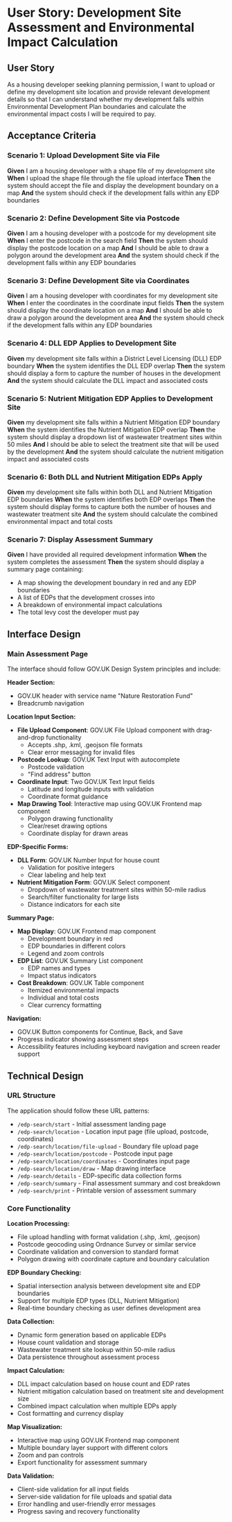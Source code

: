 # User Story: Development Site Assessment and Environmental Impact Calculation

## User Story
As a housing developer seeking planning permission, I want to upload or define my development site location and provide relevant development details so that I can understand whether my development falls within Environmental Development Plan boundaries and calculate the environmental impact costs I will be required to pay.

## Acceptance Criteria

### Scenario 1: Upload Development Site via File
**Given** I am a housing developer with a shape file of my development site
**When** I upload the shape file through the file upload interface
**Then** the system should accept the file and display the development boundary on a map
**And** the system should check if the development falls within any EDP boundaries

### Scenario 2: Define Development Site via Postcode
**Given** I am a housing developer with a postcode for my development site
**When** I enter the postcode in the search field
**Then** the system should display the postcode location on a map
**And** I should be able to draw a polygon around the development area
**And** the system should check if the development falls within any EDP boundaries

### Scenario 3: Define Development Site via Coordinates
**Given** I am a housing developer with coordinates for my development site
**When** I enter the coordinates in the coordinate input fields
**Then** the system should display the coordinate location on a map
**And** I should be able to draw a polygon around the development area
**And** the system should check if the development falls within any EDP boundaries

### Scenario 4: DLL EDP Applies to Development Site
**Given** my development site falls within a District Level Licensing (DLL) EDP boundary
**When** the system identifies the DLL EDP overlap
**Then** the system should display a form to capture the number of houses in the development
**And** the system should calculate the DLL impact and associated costs

### Scenario 5: Nutrient Mitigation EDP Applies to Development Site
**Given** my development site falls within a Nutrient Mitigation EDP boundary
**When** the system identifies the Nutrient Mitigation EDP overlap
**Then** the system should display a dropdown list of wastewater treatment sites within 50 miles
**And** I should be able to select the treatment site that will be used by the development
**And** the system should calculate the nutrient mitigation impact and associated costs

### Scenario 6: Both DLL and Nutrient Mitigation EDPs Apply
**Given** my development site falls within both DLL and Nutrient Mitigation EDP boundaries
**When** the system identifies both EDP overlaps
**Then** the system should display forms to capture both the number of houses and wastewater treatment site
**And** the system should calculate the combined environmental impact and total costs

### Scenario 7: Display Assessment Summary
**Given** I have provided all required development information
**When** the system completes the assessment
**Then** the system should display a summary page containing:
- A map showing the development boundary in red and any EDP boundaries
- A list of EDPs that the development crosses into
- A breakdown of environmental impact calculations
- The total levy cost the developer must pay

## Interface Design

### Main Assessment Page
The interface should follow GOV.UK Design System principles and include:

**Header Section:**
- GOV.UK header with service name "Nature Restoration Fund"
- Breadcrumb navigation

**Location Input Section:**
- **File Upload Component**: GOV.UK File Upload component with drag-and-drop functionality
  - Accepts .shp, .kml, .geojson file formats
  - Clear error messaging for invalid files
- **Postcode Lookup**: GOV.UK Text Input with autocomplete
  - Postcode validation
  - "Find address" button
- **Coordinate Input**: Two GOV.UK Text Input fields
  - Latitude and longitude inputs with validation
  - Coordinate format guidance
- **Map Drawing Tool**: Interactive map using GOV.UK Frontend map component
  - Polygon drawing functionality
  - Clear/reset drawing options
  - Coordinate display for drawn areas

**EDP-Specific Forms:**
- **DLL Form**: GOV.UK Number Input for house count
  - Validation for positive integers
  - Clear labeling and help text
- **Nutrient Mitigation Form**: GOV.UK Select component
  - Dropdown of wastewater treatment sites within 50-mile radius
  - Search/filter functionality for large lists
  - Distance indicators for each site

**Summary Page:**
- **Map Display**: GOV.UK Frontend map component
  - Development boundary in red
  - EDP boundaries in different colors
  - Legend and zoom controls
- **EDP List**: GOV.UK Summary List component
  - EDP names and types
  - Impact status indicators
- **Cost Breakdown**: GOV.UK Table component
  - Itemized environmental impacts
  - Individual and total costs
  - Clear currency formatting

**Navigation:**
- GOV.UK Button components for Continue, Back, and Save
- Progress indicator showing assessment steps
- Accessibility features including keyboard navigation and screen reader support

## Technical Design

### URL Structure
The application should follow these URL patterns:

- `/edp-search/start` - Initial assessment landing page
- `/edp-search/location` - Location input page (file upload, postcode, coordinates)
- `/edp-search/location/file-upload` - Boundary file upload page
- `/edp-search/location/postcode` - Postcode input page
- `/edp-search/location/coordinates` - Coordinates input page
- `/edp-search/location/draw` - Map drawing interface
- `/edp-search/details` - EDP-specific data collection forms
- `/edp-search/summary` - Final assessment summary and cost breakdown
- `/edp-search/print` - Printable version of assessment summary

### Core Functionality

**Location Processing:**
- File upload handling with format validation (.shp, .kml, .geojson)
- Postcode geocoding using Ordnance Survey or similar service
- Coordinate validation and conversion to standard format
- Polygon drawing with coordinate capture and boundary calculation

**EDP Boundary Checking:**
- Spatial intersection analysis between development site and EDP boundaries
- Support for multiple EDP types (DLL, Nutrient Mitigation)
- Real-time boundary checking as user defines development area

**Data Collection:**
- Dynamic form generation based on applicable EDPs
- House count validation and storage
- Wastewater treatment site lookup within 50-mile radius
- Data persistence throughout assessment process

**Impact Calculation:**
- DLL impact calculation based on house count and EDP rates
- Nutrient mitigation calculation based on treatment site and development size
- Combined impact calculation when multiple EDPs apply
- Cost formatting and currency display

**Map Visualization:**
- Interactive map using GOV.UK Frontend map component
- Multiple boundary layer support with different colors
- Zoom and pan controls
- Export functionality for assessment summary

**Data Validation:**
- Client-side validation for all input fields
- Server-side validation for file uploads and spatial data
- Error handling and user-friendly error messages
- Progress saving and recovery functionality